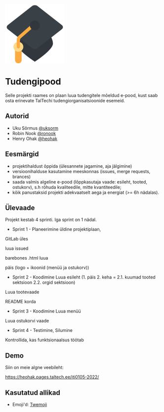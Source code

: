 ![Logo](src/android-chrome-192x192.png)
# Tudengipood

Selle projekti raames on plaan luua tudengitele mõeldud e-pood, kust saab osta erinevate TalTechi tudengiorganisatsioonide esemeid.


## Autorid

- Uku Sõrmus [@uksorm](https://gitlab.cs.ttu.ee/uksorm)
- Robin Nook [@ronook](https://gitlab.cs.ttu.ee/ronook)
- Henry Ohak [@heohak](https://gitlab.cs.ttu.ee/heohak)


## Eesmärgid

- projektihaldust õppida (ülesannete jagamine, aja jälgimine)
- versioonihalduse kasutamine meeskonnas (issues, merge requests, brances)
- saada valmis algeline e-pood (lõppkasutaja vaade: esileht, tooted, ostukorv), s.h rõhuda kvaliteedile, mitte kvantiteedile;
- kõik panustaksid projekti adekvaatselt aega ja energiat (>= 6h nädalas).


## Ülevaade
Projekt kestab 4 sprinti. Iga sprint on 1 nädal.

- Sprint 1 - Planeerimine
üldine projektiplaan,

 GitLab üles

 luua issued

 barebones .html luua

 päis (logo + ikoonid (menüü ja ostukorv))
- Sprint 2 - Koodimine
Luua esileht (1. päis 2. keha = 2.1. kuumad tooted sektsioon 2.2. orgid sektsioon)

 Luua tootevaade

 README korda
- Sprint 3 - Koodimine
Luua menüü

Luua ostukorvi vaade

- Sprint 4 - Testimine, Silumine

Kontrollida, kas funktsionaalsus töötab

## Demo

Siin on meie algne veebileht:

https://heohak.pages.taltech.ee/iti0105-2022/
## Kasutatud allikad

- Emoji'd: [Twemoji](https://twemoji.twitter.com/)
